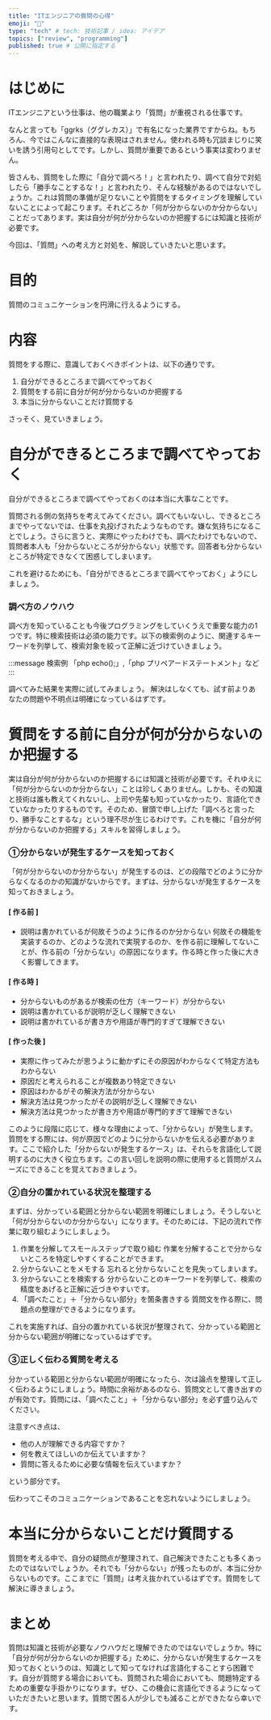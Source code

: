 ```yaml
---
title: "ITエンジニアの質問の心得"
emoji: "👻"
type: "tech" # tech: 技術記事 / idea: アイデア
topics: ["review", "programming"]
published: true # 公開に指定する
---
```

# はじめに
ITエンジニアという仕事は、他の職業より「質問」が重視される仕事です。

なんと言っても「ggrks（ググレカス）」で有名になった業界ですからね。もちろん、今ではこんなに直接的な表現はされません。使われる時も冗談まじりに笑いを誘う引用句としてです。しかし、質問が重要であるという事実は変わりません。

皆さんも、質問をした際に「自分で調べろ！」と言われたり、調べて自分で対処したら「勝手なことするな！」と言われたり、そんな経験があるのではないでしょうか。これは質問の準備が足りないことや質問をするタイミングを理解していないことによって起こります。それどころか「何が分からないのか分からない」ことだってあります。実は自分が何が分からないのか把握するには知識と技術が必要です。

今回は、「質問」への考え方と対処を、解説していきたいと思います。

# 目的
質問のコミュニケーションを円滑に行えるようにする。

# 内容
質問をする際に、意識しておくべきポイントは、以下の通りです。

1. 自分ができるところまで調べてやっておく
2. 質問をする前に自分が何が分からないのか把握する
3. 本当に分からないことだけ質問する

さっそく、見ていきましょう。

# 自分ができるところまで調べてやっておく
自分ができるところまで調べてやっておくのは本当に大事なことです。

質問される側の気持ちを考えてみてください。調べてもいないし、できるところまでやってないでは、仕事を丸投げされたようなものです。嫌な気持ちになることでしょう。さらに言うと、実際にやったわけでも、調べたわけでもないので、質問者本人も「分からないところが分からない」状態です。回答者も分からないところが特定できなくて困惑してしまいます。

これを避けるためにも、「自分ができるところまで調べてやっておく」ようにしましょう。

### 調べ方のノウハウ
調べ方を知っていることも今後プログラミングをしていくうえで重要な能力の1つです。特に検索技術は必須の能力です。以下の検索例のように、関連するキーワードを列挙して、検索対象を絞って正解に近づけていきましょう。

:::message
検索例
「php echo();」,「php プリペアードステートメント」など 
:::

調べてみた結果を実際に試してみましょう。
解決はしなくても、試す前よりあなたの問題や不明点は明確になっているはずです。

# 質問をする前に自分が何が分からないのか把握する
実は自分が何が分からないのか把握するには知識と技術が必要です。それゆえに「何が分からないのか分からない」ことは珍しくありません。しかも、その知識と技術は誰も教えてくれないし、上司や先輩も知っていなかったり、言語化できていなかったりするものです。そのため、冒頭で申し上げた「調べろと言ったり、勝手なことするな」という理不尽が生じるわけです。これを機に「自分が何が分からないのか把握する」スキルを習得しましょう。

### ①分からないが発生するケースを知っておく
「何が分からないのか分からない」が発生するのは、どの段階でどのように分からなくなるのかの知識がないからです。まずは、分からないが発生するケースを知っておきましょう。

#### [ 作る前 ]
- 説明は書かれているが何故そうのように作るのか分からない
  何故その機能を実装するのか、どのような流れで実現するのか、を作る前に理解してないことが、作る前の「分からない」の原因になります。作る時と作った後に大きく影響してきます。

#### [ 作る時 ]
- 分からないものがあるが検索の仕方（キーワード）が分からない
- 説明は書かれているが説明が乏しく理解できない
- 説明は書かれているが書き方や用語が専門的すぎて理解できない

#### [ 作った後 ]
- 実際に作ってみたが思うように動かずにその原因がわからなくて特定方法もわからない
- 原因だと考えられることが複数あり特定できない
- 原因はわかるがその解決方法が分からない
- 解決方法は見つかったがその説明が乏しく理解できない
- 解決方法は見つかったが書き方や用語が専門的すぎて理解できない

このように段階に応じて、様々な理由によって、「分からない」が発生します。質問をする際には、何が原因でどのように分からないかを伝える必要があります。ここで紹介した「分からないが発生するケース」は、それらを言語化して説明するのに大きく役立ちます。この言い回しを説明の際に使用すると質問がスムーズにできることを覚えておきましょう。

### ②自分の置かれている状況を整理する
まずは、分かっている範囲と分からない範囲を明確にしましょう。そうしないと「何が分からないのか分からない」になります。そのためには、下記の流れで作業に取り組むようにしましょう。

1. 作業を分解してスモールステップで取り組む
  作業を分解することで分からないところを特定しやすくすることができます。
2. 分からないことをメモする
  忘れると分からないことを見失ってしまいます。
3. 分からないことを検索する
  分からないことのキーワードを列挙して、検索の精度をあげると正解に近づきやすいです。
4. 「調べたこと」＋「分からない部分」を箇条書きする
  質問文を作る際に、問題点の整理ができるようになります。

これを実施すれば、自分の置かれている状況が整理されて、分かっている範囲と分からない範囲が明確になっているはずです。

### ③正しく伝わる質問を考える
分かっている範囲と分からない範囲が明確になったら、次は論点を整理して正しく伝わるようにしましょう。時間に余裕があるのなら、質問文として書き出すのが有効です。質問には、「調べたこと」＋「分からない部分」を必ず盛り込んでください。

注意すべき点は、

- 他の人が理解できる内容ですか？
- 何を教えてほしいのか伝えていますか？
- 質問に答えるために必要な情報を伝えていますか？

という部分です。

伝わってこそのコミュニケーションであることを忘れないようにしましょう。

# 本当に分からないことだけ質問する
質問を考える中で、自分の疑問点が整理されて、自己解決できたことも多くあったのではないでしょうか。それでも「分からない」が残ったものが、本当に分からないものです。ここまでに「質問」は考え抜かれているはずです。質問をして解決に導きましょう。

# まとめ
質問は知識と技術が必要なノウハウだと理解できたのではないでしょうか。特に「自分が何が分からないのか把握する」ために、分からないが発生するケースを知っておくというのは、知識として知ってなければ言語化することすら困難です。自分が質問する場合においても、質問された場合においても、問題特定するための重要な手掛かりになります。ぜひ、この機会に言語化できるようになっていただきたいと思います。質問で困る人が少しでも減ることができたなら幸いです。